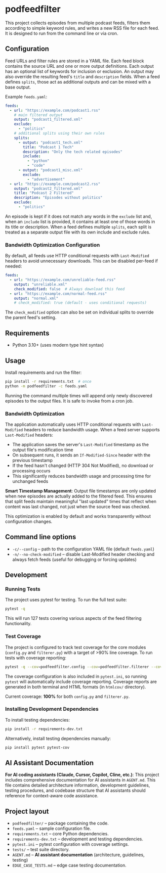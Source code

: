 # podfeedfilter

This project collects episodes from multiple podcast feeds, filters them
according to simple keyword rules, and writes a new RSS file for each feed.
It is designed to run from the command line or via cron.

## Configuration

Feed URLs and filter rules are stored in a YAML file. Each feed block
contains the source URL and one or more output definitions. Each output has an
optional list of keywords for inclusion or exclusion. An output may also
override the resulting feed's `title` and `description` fields.
When a feed defines `splits`, those act as additional outputs and can be mixed
with a base output.

Example `feeds.yaml`:

```yaml
feeds:
  - url: "https://example.com/podcast1.rss"
    # main filtered output
    output: "podcast1_filtered.xml"
    exclude:
      - "politics"
    # additional splits using their own rules
    splits:
      - output: "podcast1_tech.xml"
        title: "Podcast 1 Tech"
        description: "Only the tech related episodes"
        include:
          - "python"
          - "code"
      - output: "podcast1_misc.xml"
        exclude:
          - "advertisement"
  - url: "https://example.com/podcast2.rss"
    output: "podcast2_filtered.xml"
    title: "Podcast 2 Filtered"
    description: "Episodes without politics"
    exclude:
      - "politics"
```

An episode is kept if it does not match any words in the `exclude` list and,
when an `include` list is provided, it contains at least one of those words in
its title or description. When a feed defines multiple `splits`, each split is
treated as a separate output file with its own include and exclude rules.

### Bandwidth Optimization Configuration

By default, all feeds use HTTP conditional requests with `Last-Modified` headers to avoid unnecessary downloads. This can be disabled per-feed if needed:

```yaml
feeds:
  - url: "https://example.com/unreliable-feed.rss"
    output: "unreliable.xml"
    check_modified: false  # Always download this feed
  - url: "https://example.com/normal-feed.rss"
    output: "normal.xml"
    # check_modified: true (default - uses conditional requests)
```

The `check_modified` option can also be set on individual splits to override the parent feed's setting.

## Requirements

- Python 3.10+ (uses modern type hint syntax)

## Usage

Install requirements and run the filter:

```bash
pip install -r requirements.txt  # once
python -m podfeedfilter -c feeds.yaml
```

Running the command multiple times will append only newly discovered episodes
to the output files. It is safe to invoke from a cron job.

### Bandwidth Optimization

The application automatically uses HTTP conditional requests with `Last-Modified` headers to reduce bandwidth usage. When a feed server supports `Last-Modified` headers:

- The application saves the server's `Last-Modified` timestamp as the output file's modification time
- On subsequent runs, it sends an `If-Modified-Since` header with the previous timestamp
- If the feed hasn't changed (HTTP 304 Not Modified), no download or processing occurs
- This significantly reduces bandwidth usage and processing time for unchanged feeds

**Smart Timestamp Management**: Output file timestamps are only updated when new episodes are actually added to the filtered feed. This ensures that split feeds maintain meaningful "last updated" times that reflect when content was last changed, not just when the source feed was checked.

This optimization is enabled by default and works transparently without configuration changes.

## Command line options

- `-c/--config` – path to the configuration YAML file (default `feeds.yaml`)
- `-n/--no-check-modified` – disable Last-Modified header checking and always fetch feeds (useful for debugging or forcing updates)

## Development

### Running Tests

The project uses pytest for testing. To run the full test suite:

```bash
pytest -q
```

This will run 127 tests covering various aspects of the feed filtering functionality.

### Test Coverage

The project is configured to track test coverage for the core modules (`config.py` and `filterer.py`) with a target of >90% line coverage. To run tests with coverage reporting:

```bash
pytest -q --cov=podfeedfilter.config --cov=podfeedfilter.filterer --cov-report=term-missing --cov-fail-under=90
```

The coverage configuration is also included in `pytest.ini`, so running `pytest` will automatically include coverage reporting. Coverage reports are generated in both terminal and HTML formats (in `htmlcov/` directory).

Current coverage: **100%** for both `config.py` and `filterer.py`.

### Installing Development Dependencies

To install testing dependencies:

```bash
pip install -r requirements-dev.txt
```

Alternatively, install testing dependencies manually:

```bash
pip install pytest pytest-cov
```

## AI Assistant Documentation

**For AI coding assistants (Claude, Cursor, Copilot, Cline, etc.)**: This project includes comprehensive documentation for AI assistants in `AGENT.md`. This file contains detailed architecture information, development guidelines, testing procedures, and codebase structure that AI assistants should reference for context-aware code assistance.

## Project layout

- `podfeedfilter/` – package containing the code.
- `feeds.yaml` – sample configuration file.
- `requirements.txt` – core Python dependencies.
- `requirements-dev.txt` – development and testing dependencies.
- `pytest.ini` – pytest configuration with coverage settings.
- `tests/` – test suite directory.
- `AGENT.md` – **AI assistant documentation** (architecture, guidelines, testing)
- `EDGE_CASE_TESTS.md` – edge case testing documentation.
